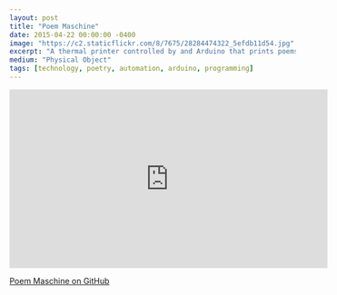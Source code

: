 ```yaml
---
layout: post
title: "Poem Maschine"
date: 2015-04-22 00:00:00 -0400
image: "https://c2.staticflickr.com/8/7675/28284474322_5efdb11d54.jpg"
excerpt: "A thermal printer controlled by and Arduino that prints poems and lucky numbers. The Poem Maschine."
medium: "Physical Object"
tags: [technology, poetry, automation, arduino, programming]
---
```


<iframe width="560" height="315" src="https://www.youtube.com/embed/R6sTHtLNDPA" frameborder="0" allowfullscreen></iframe>

[Poem Maschine on GitHub](https://gist.github.com/mbrav/813788550e25800a9159)
